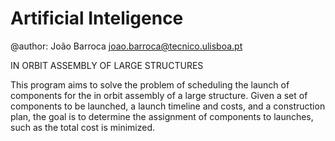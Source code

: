 # Artificial Inteligence
@author: João Barroca <joao.barroca@tecnico.ulisboa.pt>

IN ORBIT ASSEMBLY OF LARGE STRUCTURES

This program aims to solve the problem of scheduling the launch of components for the in orbit assembly of a large structure. Given a set of components to be launched, a launch timeline and costs, and a construction plan, the goal is to determine the assignment of components to launches, such as the total cost is minimized.

